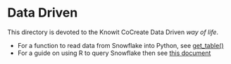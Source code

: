 # Data Driven

This directory is devoted to the Knowit CoCreate Data Driven _way of life_.

- For a function to read data from Snowflake into Python, see [get_table()](https://github.com/robgriffin247/datadriven/blob/main/datadriven/database_tools/get_table.py)
- For a guide on using R to query Snowflake then see [this document](https://github.com/robgriffin247/datadriven/blob/main/r_for_datadriven/query_snowflake_with_R.md)
